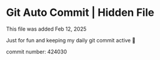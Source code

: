 # Git Auto Commit | Hidden File

This file was added Feb 12, 2025

Just for fun and keeping my daily git commit active 🤪

commit number: 424030
